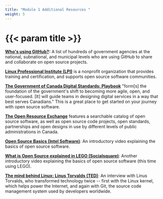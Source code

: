 ```yaml
---
title: "Module 1 Additional Resources "
weight: 5
---
```


# {{< param title >}}

**[Who's using GitHub?](https://government.github.com/community/):** A list of hundreds of government agencies at the national, subnational, and municipal levels who are using GitHub to share and collaborate on open source projects.

[**Linux Professional Institute (LPI)**](https://www.lpi.org/) is a nonprofit organization that provides training and certification, and supports open source software communities.

[**The Government of Canada Digital Standards: Playbook**](https://www.canada.ca/en/government/system/digital-government/government-canada-digital-standards.html) "form\[s\] the foundation of the government's shift to becoming more agile, open, and user-focused. \[It\] will guide teams in designing digital services in a way that best serves Canadians." This is a great place to get started on your journey with open source software.

[**The Open Resource Exchange**](https://code.open.canada.ca/en/index.html) features a searchable catalog of open source software, as well as open source code projects, open standards, partnerships and open designs in use by different levels of public administrations in Canada.

[**Open Source Basics (Intel Software)**](https://www.youtube.com/watch?v=Tyd0FO0tko8): An introductory video explaining the basics of open source software.

[**What is Open Source explained in LEGO (Socialsquare)**](https://www.youtube.com/watch?v=a8fHgx9mE5U): Another introductory video explaining the basics of open source software (this time using LEGO).

[**The mind behind Linux: Linus Torvalds (TED)**](https://www.youtube.com/watch?v=o8NPllzkFhE): An interview with Linus Torvalds, who transformed technology twice -- first with the Linux kernel, which helps power the Internet, and again with Git, the source code management system used by developers worldwide.
